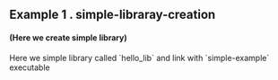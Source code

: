 
## Example 1 . simple-libraray-creation 
#### (Here we create simple library)

<p> 
Here we simple library called `hello_lib` and link with  `simple-example` executable
</p>